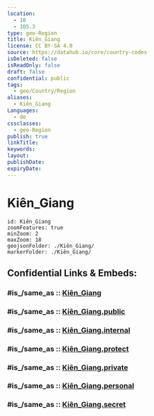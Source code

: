 ```yaml
---
location:
  - 10
  - 105.3
type: geo-Region
title: Kiên_Giang
license: CC BY-SA 4.0
source: https://datahub.io/core/country-codes
isDeleted: false
isReadOnly: false
draft: false
confidential: public
tags:
  - geo/Country/Region
aliases:
  - Kiên_Giang
Languages:
  - de
cssclasses:
  - geo-Region
publish: true
linkTitle:
keywords:
layout:
publishDate:
expiryDate:
---
```


# Kiên_Giang

```leaflet
id: Kiên_Giang
zoomFeatures: true 
minZoom: 2 
maxZoom: 18
geojsonFolder: ./Kiên_Giang/
markerFolder: ./Kiên_Giang/
```


## Confidential Links & Embeds: 

### #is_/same_as :: [Kiên_Giang](/_Standards/Earth/Continent/Asia/Asia~South~East/Vietnam/Provinces~Vietnam/Kiên_Giang.md) 

### #is_/same_as :: [Kiên_Giang.public](/_public/Earth/Continent/Asia/Asia~South~East/Vietnam/Provinces~Vietnam/Kiên_Giang.public.md) 

### #is_/same_as :: [Kiên_Giang.internal](/_internal/Earth/Continent/Asia/Asia~South~East/Vietnam/Provinces~Vietnam/Kiên_Giang.internal.md) 

### #is_/same_as :: [Kiên_Giang.protect](/_protect/Earth/Continent/Asia/Asia~South~East/Vietnam/Provinces~Vietnam/Kiên_Giang.protect.md) 

### #is_/same_as :: [Kiên_Giang.private](/_private/Earth/Continent/Asia/Asia~South~East/Vietnam/Provinces~Vietnam/Kiên_Giang.private.md) 

### #is_/same_as :: [Kiên_Giang.personal](/_personal/Earth/Continent/Asia/Asia~South~East/Vietnam/Provinces~Vietnam/Kiên_Giang.personal.md) 

### #is_/same_as :: [Kiên_Giang.secret](/_secret/Earth/Continent/Asia/Asia~South~East/Vietnam/Provinces~Vietnam/Kiên_Giang.secret.md)

